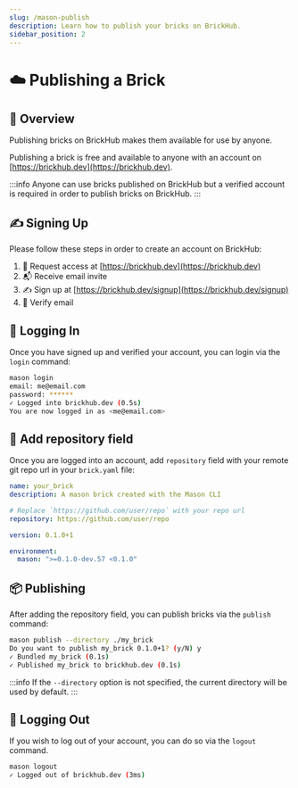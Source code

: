 ```yaml
---
slug: /mason-publish
description: Learn how to publish your bricks on BrickHub.
sidebar_position: 2
---
```


# ☁️ Publishing a Brick

## 🚀 Overview

Publishing bricks on BrickHub makes them available for use by anyone.

Publishing a brick is free and available to anyone with an account on [https://brickhub.dev](https://brickhub.dev).

:::info
Anyone can use bricks published on BrickHub but a verified account is required in order to publish bricks on BrickHub.
:::

## ✍️ Signing Up

Please follow these steps in order to create an account on BrickHub:

1. 🙋 Request access at [https://brickhub.dev](https://brickhub.dev)
1. 📬 Receive email invite
1. ✍️ Sign up at [https://brickhub.dev/signup](https://brickhub.dev/signup)
1. 📧 Verify email

## 🔐 Logging In

Once you have signed up and verified your account, you can login via the `login` command:

```bash
mason login
email: me@email.com
password: ******
✓ Logged into brickhub.dev (0.5s)
You are now logged in as <me@email.com>
```
## 📁 Add repository field

Once you are logged into an account, add `repository` field with your remote git repo url in your `brick.yaml` file:

```yaml
name: your_brick
description: A mason brick created with the Mason CLI

# Replace `https://github.com/user/repo` with your repo url
repository: https://github.com/user/repo

version: 0.1.0+1

environment:
  mason: ">=0.1.0-dev.57 <0.1.0"

```

## 📦 Publishing

After adding the repository field, you can publish bricks via the `publish` command:

```bash
mason publish --directory ./my_brick
Do you want to publish my_brick 0.1.0+1? (y/N) y
✓ Bundled my_brick (0.1s)
✓ Published my_brick to brickhub.dev (0.1s)
```

:::info
If the `--directory` option is not specified, the current directory will be used by default.
:::

## 🚪 Logging Out

If you wish to log out of your account, you can do so via the `logout` command.

```bash
mason logout
✓ Logged out of brickhub.dev (3ms)
```
